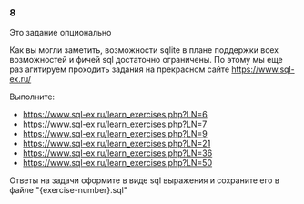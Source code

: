 ### 8

Это задание опционально

Как вы могли заметить, возможности sqlite в плане  поддержки всех возможностей и фичей sql достаточно ограничены. По этому мы еще раз агитируем проходить задания на прекрасном сайте https://www.sql-ex.ru/

 Выполните:
 
 - https://www.sql-ex.ru/learn_exercises.php?LN=6
 - https://www.sql-ex.ru/learn_exercises.php?LN=7
 - https://www.sql-ex.ru/learn_exercises.php?LN=9
 - https://www.sql-ex.ru/learn_exercises.php?LN=21
 - https://www.sql-ex.ru/learn_exercises.php?LN=36
 - https://www.sql-ex.ru/learn_exercises.php?LN=50
 

Ответы на задачи оформите в виде sql выражения и сохраните его в файле "{exercise-number}.sql"
